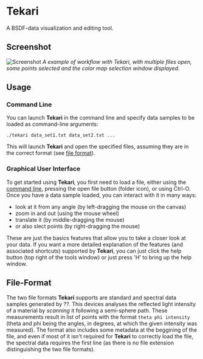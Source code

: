 # Tekari

A BSDF-data visualization and editing tool.

## Screenshot

![Screenshot](https://raw.githubusercontent.com/4str0m/tekari/master/resources/tekari_screen.png)
_A example of workflow with *Tekari*, with multiple files open, some points selected and the color map selection window displayed._

## Usage

### Command Line

You can launch **Tekari** in the command line and specify data samples to be loaded as command-line arguments:

```
./tekari data_set1.txt data_set2.txt ...
```

This will launch **Tekari** and open the specified files, assuming they are in the correct format (see [file format](#file-format)).

### Graphical User Interface
To get started using **Tekari**, you first need to load a file, either using the [command line](#command-line), pressing the open file button (folder icon), or using Ctrl-O. Once you have a data sample loaded, you can interact with it in many ways:
- look at it from any angle (by left-dragging the mouse on the canvas)
- zoom in and out (using the mouse wheel)
- translate it (by middle-dragging the mouse)
- or also slect points (by right-dragging the mouse) 

These are just the basics features that allow you to take a closer look at your data. If you want a more detailed explanation of the features (and associated shortcuts) supported by **Tekari**, you can just click the help button (top right of the tools window) or just press 'H' to bring up the help window.

## File-Format

The two file formats **Tekari** supports are standard and spectral data samples generated by ??. This devices analyses the reflected light intensity of a material by *scanning* it following a semi-sphere path. These measurements result in list of points with the format `theta phi intensity` (theta and phi being the angles, in degrees, at which the given intensity was measured). The format also includes some metadata at the beggining of the file, and even if most of it isn't required for **Tekari** to correctly load the file, the spectral data requires the first line (as there is no file extension distinguishing the two file formats).